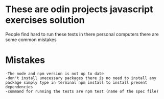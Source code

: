 # These are odin projects javascript exercises solution

People find hard to run these tests in there personal computers there are some common mistakes

# Mistakes 
    -The node and npm version is not up to date 
    -don't install unecessary packages there is no need to install any package simply type in terminal npm install to install present dependencies
    -command for running the tests are npm test (name of the spec file)
    
